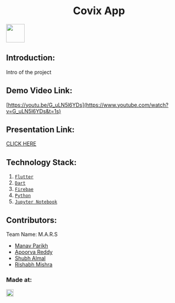 <h1 align="center">Covix App</h1>
<p align="center">
</p>

<a href="https://hack36.com" > <img src="http://bit.ly/BuiltAtHack36" height=50px > </a>



## Introduction:
  Intro of the project
  
## Demo Video Link:
  
  [https://youtu.be/G_uLN5l6YDs](https://www.youtube.com/watch?v=G_uLN5l6YDs&t=1s)
  
## Presentation Link:
  [CLICK HERE](https://drive.google.com/file/d/1x-Obu1wv_1eVQyCYY2bqUhU8cjddyhcM/view?usp=sharing)
  
  
## Technology Stack:
  1) [`Flutter`](https://flutter.dev/) 
  2) [`Dart`](https://dart.dev/)
  3) [`Firebae`](https://firebase.google.com/)
  4) [`Python`](https://www.python.org/)
  5) [`Jupyter Notebook`](https://jupyter.org/)
  

## Contributors:

Team Name: M.A.R.S

* [Manav Parikh](https://github.com/manavparikh01)
* [Apoorva Reddy](https://github.com/apoorvareddy612)
* [Shubh Almal](https://github.com/shubh0125)
* [Rishabh Mishra](https://github.com/mypherhistamine)


### Made at:
<a href="https://hack36.com"> <img src="http://bit.ly/BuiltAtHack36" height=20px> </a>
